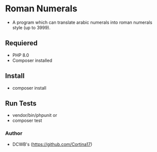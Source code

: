 # Roman Numerals

- A program which can translate arabic numerals into roman numerals style (up to 3999).

## Requiered

- PHP 8.0
- Composer installed

## Install

- composer install

## Run Tests

- vendor/bin/phpunit
        or
- composer test

###  Author
- DCWB's (https://github.com/Cortina17)



